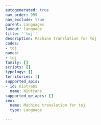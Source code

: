 ```yaml
---
autogenerated: true
nav_order: 999
nav_exclude: true
parent: Languages
layout: language
title: '`toj`'
description: Machine translation for toj
codes:
- toj
names:
- toj
family: []
scripts: []
typology: []
territories: []
supported_apis:
- id: niutrans
  name: Niutrans
supported_qe_apis: []
seo:
  name: Machine translation for toj
  type: Language

---
```


